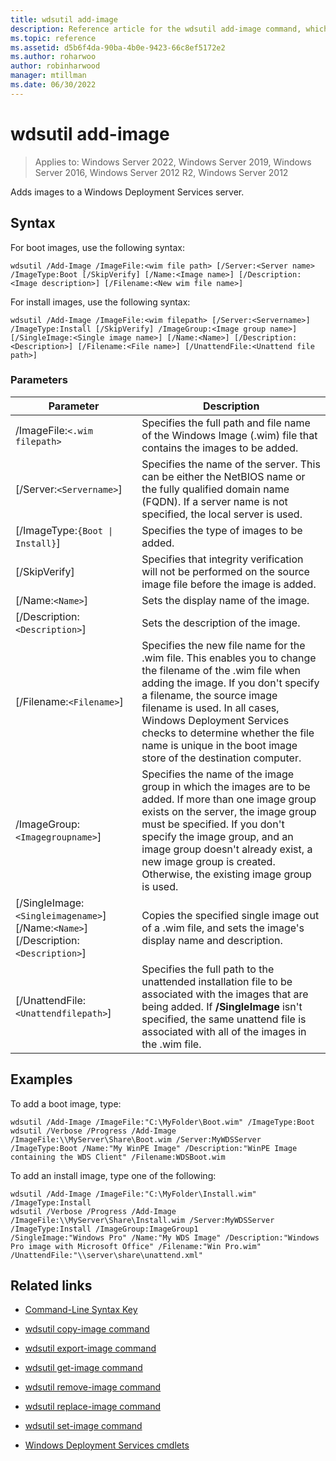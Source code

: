 ```yaml
---
title: wdsutil add-image
description: Reference article for the wdsutil add-image command, which adds images to a Windows Deployment Services server.
ms.topic: reference
ms.assetid: d5b6f4da-90ba-4b0e-9423-66c8ef5172e2
ms.author: roharwoo
author: robinharwood
manager: mtillman
ms.date: 06/30/2022
---
```


# wdsutil add-image

>Applies to: Windows Server 2022, Windows Server 2019, Windows Server 2016, Windows Server 2012 R2, Windows Server 2012

Adds images to a Windows Deployment Services server.

## Syntax

For boot images, use the following syntax:

```
wdsutil /Add-Image /ImageFile:<wim file path> [/Server:<Server name> /ImageType:Boot [/SkipVerify] [/Name:<Image name>] [/Description:<Image description>] [/Filename:<New wim file name>]
```

For install images, use the following syntax:

```
wdsutil /Add-Image /ImageFile:<wim filepath> [/Server:<Servername>] /ImageType:Install [/SkipVerify] /ImageGroup:<Image group name>] [/SingleImage:<Single image name>] [/Name:<Name>] [/Description:<Description>] [/Filename:<File name>] [/UnattendFile:<Unattend file path>]
```

### Parameters

| Parameter | Description |
|--|--|
| /ImageFile:`<.wim filepath>` | Specifies the full path and file name of the Windows Image (.wim) file that contains the images to be added. |
| [/Server:`<Servername>`] | Specifies the name of the server. This can be either the NetBIOS name or the fully qualified domain name (FQDN). If a server name is not specified, the local server is used. |
| [/ImageType:`{Boot \| Install}`] | Specifies the type of images to be added. |
| [/SkipVerify] | Specifies that integrity verification will not be performed on the source image file before the image is added. |
| [/Name:`<Name>`] | Sets the display name of the image. |
| [/Description:`<Description>`] | Sets the description of the image. |
| [/Filename:`<Filename>`] | Specifies the new file name for the .wim file. This enables you to change the filename of the .wim file when adding the image. If you don't specify a filename, the source image filename is used. In all cases, Windows Deployment Services checks to determine whether the file name is unique in the boot image store of the destination computer. |
| /ImageGroup:`<Imagegroupname>`] | Specifies the name of the image group in which the images are to be added. If more than one image group exists on the server, the image group must be specified. If you don't specify the image group, and an image group doesn't already exist, a new image group is created. Otherwise, the existing image group is used. |
| [/SingleImage:`<Singleimagename>`] [/Name:`<Name>`] [/Description:`<Description>`] | Copies the specified single image out of a .wim file, and sets the image's display name and description. |
| [/UnattendFile:`<Unattendfilepath>`] | Specifies the full path to the unattended installation file to be associated with the images that are being added. If **/SingleImage** isn't specified, the same unattend file is associated with all of the images in the .wim file. |

## Examples

To add a boot image, type:

```
wdsutil /Add-Image /ImageFile:"C:\MyFolder\Boot.wim" /ImageType:Boot
wdsutil /Verbose /Progress /Add-Image /ImageFile:\\MyServer\Share\Boot.wim /Server:MyWDSServer /ImageType:Boot /Name:"My WinPE Image" /Description:"WinPE Image containing the WDS Client" /Filename:WDSBoot.wim
```

To add an install image, type one of the following:

```
wdsutil /Add-Image /ImageFile:"C:\MyFolder\Install.wim" /ImageType:Install
wdsutil /Verbose /Progress /Add-Image /ImageFile:\\MyServer\Share\Install.wim /Server:MyWDSServer /ImageType:Install /ImageGroup:ImageGroup1
/SingleImage:"Windows Pro" /Name:"My WDS Image" /Description:"Windows Pro image with Microsoft Office" /Filename:"Win Pro.wim" /UnattendFile:"\\server\share\unattend.xml"
```

## Related links

- [Command-Line Syntax Key](command-line-syntax-key.md)

- [wdsutil copy-image command](wdsutil-copy-image.md)

- [wdsutil export-image command](wdsutil-export-image.md)

- [wdsutil get-image command](wdsutil-get-image.md)

- [wdsutil remove-image command](wdsutil-remove-image.md)

- [wdsutil replace-image command](wdsutil-replace-image.md)

- [wdsutil set-image command](wdsutil-set-image.md)

- [Windows Deployment Services cmdlets](/powershell/module/wds)
